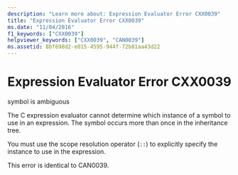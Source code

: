 ```yaml
---
description: "Learn more about: Expression Evaluator Error CXX0039"
title: "Expression Evaluator Error CXX0039"
ms.date: "11/04/2016"
f1_keywords: ["CXX0039"]
helpviewer_keywords: ["CXX0039", "CAN0039"]
ms.assetid: 8bf698d2-e015-4595-944f-72b81aa43d22
---
```

# Expression Evaluator Error CXX0039

symbol is ambiguous

The C expression evaluator cannot determine which instance of a symbol to use in an expression. The symbol occurs more than once in the inheritance tree.

You must use the scope resolution operator (`::`) to explicitly specify the instance to use in the expression.

This error is identical to CAN0039.
